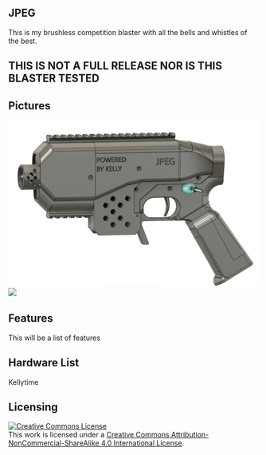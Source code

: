 ## JPEG
This is my brushless competition blaster with all the bells and whistles of the best.

## THIS IS NOT A FULL RELEASE NOR IS THIS BLASTER TESTED

## Pictures
<img src="JPEG.PNG">
<img src="ClearJPEG.PNG">

## Features
This will be a list of features

## Hardware List
Kellytime

## Licensing
<a rel="license" href="http://creativecommons.org/licenses/by-nc-sa/4.0/"><img alt="Creative Commons License" style="border-width:0" src="https://i.creativecommons.org/l/by-nc-sa/4.0/88x31.png" /></a><br />This work is licensed under a <a rel="license" href="http://creativecommons.org/licenses/by-nc-sa/4.0/">Creative Commons Attribution-NonCommercial-ShareAlike 4.0 International License</a>.
